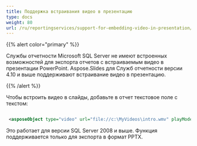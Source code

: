 ```yaml
---
title: Поддержка встраивания видео в презентацию
type: docs
weight: 80
url: /ru/reportingservices/support-for-embedding-video-in-presentation/
---
```


{{% alert color="primary" %}} 

Службы отчетности Microsoft SQL Server не имеют встроенных возможностей для экспорта отчетов с встраиваемым видео в презентации PowerPoint. Aspose.Slides для Служб отчетности версии 4.10 и выше поддерживают встраивание видео в презентацию. 

{{% /alert %}} 

Чтобы встроить видео в слайды, добавьте в отчет текстовое поле с текстом: 

``` xml

 <asposeObject type="video" url="file://c:\MyVideos\intro.wmv" playMode="Auto" vlume="Loud" cover="file://c:\MyVideos\introCover.jpg"/>

```

Это работает для версии SQL Server 2008 и выше. Функция поддерживается только для экспорта в формат PPTX. 
